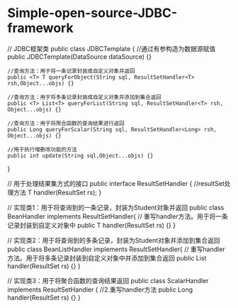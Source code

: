 # Simple-open-source-JDBC-framework

// JDBC框架类
 public class JDBCTemplate {
	//通过有参构造为数据源赋值
    public JDBCTemplate(DataSource dataSource) {}
	
	//查询方法：用于将一条记录封装成自定义对象并返回
	public <T> T queryForObject(String sql, ResultSetHandler<T> rsh,Object...objs) {}
	
	//查询方法：用于将多条记录封装成自定义对象并添加到集合返回
	public <T> List<T> queryForList(String sql, ResultSetHandler<T> rsh, Object...objs) {}
	
	//查询方法：用于将聚合函数的查询结果进行返回
	public Long queryForScalar(String sql, ResultSetHandler<Long> rsh, Object...objs) {}
	
	//用于执行增删改功能的方法
	public int update(String sql,Object...objs) {}
	
 }
 
// 用于处理结果集方式的接口
 public interface ResultSetHandler<T> {
	//resultSet处理方法
    <T> T handler(ResultSet rs);
}

// 实现类1：用于将查询到的一条记录，封装为Student对象并返回
public class BeanHandler<T> implements ResultSetHandler<T>{
	// 重写handler方法。用于将一条记录封装到自定义对象中
	public T handler(ResultSet rs) {}
}

// 实现类2：用于将查询到的多条记录，封装为Student对象并添加到集合返回
public class BeanListHandler<T> implements ResultSetHandler<T>{
	// 重写handler方法。用于将多条记录封装到自定义对象中并添加到集合返回
	public List<T> handler(ResultSet rs) {}
}

// 实现类3：用于将聚合函数的查询结果返回
public class ScalarHandler<T> implements ResultSetHandler<T> {
	//2.重写handler方法
	public Long handler(ResultSet rs) {}
}
